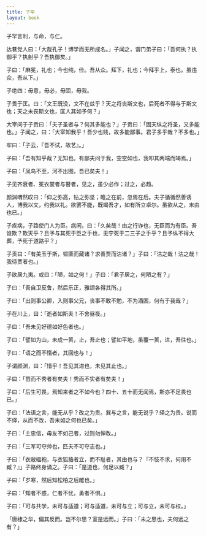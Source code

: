 ```yaml
---
title: 子罕
layout: book
---
```


子罕言利，与命，与仁。

达巷党人曰：「大哉孔子！博学而无所成名。」子闻之，谓门弟子曰：「吾何执？执御乎？执射乎？吾执御矣。」

子曰：「麻冕，礼也；今也纯，俭。吾从众。拜下，礼也；今拜乎上，泰也。虽违众，吾从下。」

子绝四：毋意，毋必，毋固，毋我。

子畏于匡。曰：「文王既没，文不在兹乎？天之将丧斯文也，后死者不得与于斯文也；天之未丧斯文也，匡人其如予何？」

大宰问于子贡曰：「夫子圣者与？何其多能也？」子贡曰：「固天纵之将圣，又多能也。」子闻之，曰：「大宰知我乎！吾少也贱，故多能鄙事。君子多乎哉？不多也。」

牢曰：「子云，『吾不试，故艺』。」

子曰：「吾有知乎哉？无知也。有鄙夫问于我，空空如也，我叩其两端而竭焉。」

子曰：「凤鸟不至，河不出图，吾已矣夫！」

子见齐衰者、冕衣裳者与瞽者，见之，虽少必作；过之，必趋。

颜渊喟然叹曰：「仰之弥高，钻之弥坚；瞻之在前，忽焉在后。夫子循循然善诱人，博我以文，约我以礼。欲罢不能，既竭吾才，如有所立卓尔。虽欲从之，末由也已。」

子疾病，子路使门人为臣。病闲，曰：「久矣哉！由之行诈也，无臣而为有臣。吾谁欺？欺天乎？且予与其死于臣之手也，无宁死于二三子之手乎？且予纵不得大葬，予死于道路乎？」

子贡曰：「有美玉于斯，韫匵而藏诸？求善贾而沽诸？」子曰：「沽之哉！沽之哉！我待贾者也。」

子欲居九夷。或曰：「陋，如之何！」子曰：「君子居之，何陋之有？」

子曰：「吾自卫反鲁，然后乐正，雅颂各得其所。」

子曰：「出则事公卿，入则事父兄，丧事不敢不勉，不为酒困，何有于我哉？」

子在川上，曰：「逝者如斯夫！不舍昼夜。」

子曰：「吾未见好德如好色者也。」

子曰：「譬如为山，未成一篑，止，吾止也；譬如平地，虽覆一篑，进，吾往也。」

子曰：「语之而不惰者，其回也与！」

子谓颜渊，曰：「惜乎！吾见其进也，未见其止也。」

子曰：「苗而不秀者有矣夫！秀而不实者有矣夫！」

子曰：「后生可畏，焉知来者之不如今也？四十、五十而无闻焉，斯亦不足畏也已。」

子曰：「法语之言，能无从乎？改之为贵。巽与之言，能无说乎？绎之为贵。说而不绎，从而不改，吾末如之何也已矣。」

子曰：「主忠信，毋友不如己者，过则勿惮改。」

子曰：「三军可夺帅也，匹夫不可夺志也。」

子曰：「衣敝縕袍，与衣狐貉者立，而不耻者，其由也与？『不忮不求，何用不臧？』」子路终身诵之。子曰：「是道也，何足以臧？」

子曰：「岁寒，然后知松柏之后雕也。」

子曰：「知者不惑，仁者不忧，勇者不惧。」

子曰：「可与共学，未可与适道；可与适道，未可与立；可与立，未可与权。」

「唐棣之华，偏其反而。岂不尔思？室是远而。」子曰：「未之思也，夫何远之有？」

